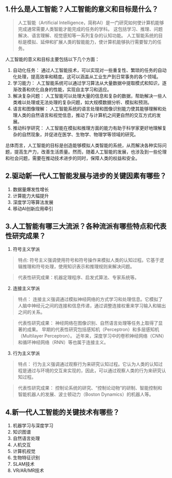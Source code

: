 ## 1.什么是人工智能？人工智能的意义和目标是什么？
> 人工智能（Artificial Intelligence，简称AI）是一门研究如何使计算机能够完成通常需要人类智能才能完成的任务的学科。
> 这包括学习、推理、问题解决、语言理解、视觉感知等一系列复杂的认知功能。
> 人工智能系统的目标是模拟、延伸和扩展人类的智能能力，使计算机能够执行需要智力的任务。

人工智能的意义和目标主要包括以下几个方面：
1. 自动化任务： 通过人工智能技术，可以实现对一些重复性、繁琐的任务的自动化处理，提高效率和精度。这可以涵盖从工业生产到日常事务的各个领域。 
2. 学习能力： 人工智能系统可以通过学习算法从大量数据中提取模式和知识，逐渐改善和优化自身的性能，实现自主学习和适应。 
3. 解决复杂问题： 人工智能可以处理大量的信息和复杂的数据，帮助解决一些人类难以处理或无法处理的复杂问题，如大规模数据分析、模拟和预测。 
4. 语言和图像理解： 人工智能系统的语言处理和图像识别能力使其能够理解和处理人类的自然语言和视觉信息，推动了与计算机之间更自然的交互方式的发展。 
5. 推动科学研究： 人工智能在模拟和推理方面的能力有助于科学家更好地理解复杂的自然现象，并促进在医学、生物学、物理学等领域的研究。

总体而言，人工智能的目标是创造能够模拟人类智能的系统，从而解决各种实际问题，提高生产力，改善生活质量。然而，随着人工智能的发展，也涉及到一些伦理和社会问题，需要在推动技术进步的同时，保障人类的权益和安全。

## 2.驱动新一代人工智能发展与进步的关键因素有哪些？
1. 数据量爆发性增长
2. 计算能力大幅提升
3. 深度学习等算法发展
4. 移动AI创新应用牵引

## 3.人工智能有哪三大流派？各种流派有哪些特点和代表性研究成果？
1. 符号主义学派
> 特点: 符号主义强调使用符号和符号操作来模拟人类的认知过程。它基于逻辑推理和符号处理，使用知识表示和推理规则来解决问题。

> 代表性研究成果：机器定理程序、启发式算法、专家系统等。
2. 连接主义学派
> 特点： 连接主义强调通过模拟神经网络的方式学习和处理信息。它模拟了人脑中神经元之间的连接和信息传递，通过调整连接权重来学习输入和输出之间的关系。

> 代表性研究成果： 神经网络在图像识别、自然语言处理等任务上取得了显著的成果。
> 早期的代表性研究包括感知机（Perceptron）和多层感知机（Multilayer Perceptron）。
> 近年来，深度学习中的卷积神经网络（CNN）和循环神经网络（RNN）等也属于连接主义。
3. 行为主义学派
> 特点： 行为主义强调通过观察行为来研究认知过程。它认为人类的认知过程是通过与环境的交互来实现的，因此，可以通过观察人类的行为来研究认知过程。

> 代表性研究成果： 控制论系统的研究、“控制论动物”的研制、智能控制和智能机器人的发展、波士顿动力（Boston Dynamics）的机器人等。

## 4.新一代人工智能的关键技术有哪些？
1. 机器学习与深度学习
2. 知识图谱
3. 自然语言处理
4. 人机交互
5. 计算机视觉
6. 生物特征识别
7. SLAM技术
8. VR/AR/MR技术